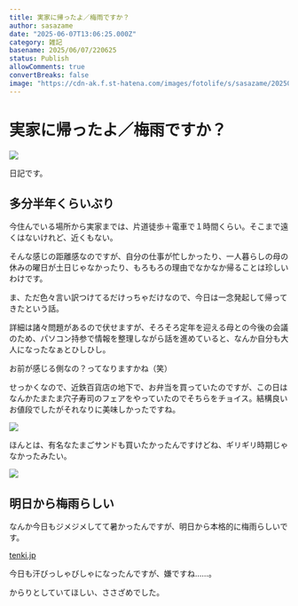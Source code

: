 ```yaml
---
title: 実家に帰ったよ／梅雨ですか？
author: sasazame
date: "2025-06-07T13:06:25.000Z"
category: 雑記
basename: 2025/06/07/220625
status: Publish
allowComments: true
convertBreaks: false
image: "https://cdn-ak.f.st-hatena.com/images/fotolife/s/sasazame/20250531/20250531185145.png"
---
```

# 実家に帰ったよ／梅雨ですか？

![](https://cdn-ak.f.st-hatena.com/images/fotolife/s/sasazame/20250607/20250607195138.png)

日記です。

<!-- Extended Body -->

## 多分半年くらいぶり

今住んでいる場所から実家までは、片道徒歩＋電車で１時間くらい。そこまで遠くはないけれど、近くもない。

そんな感じの距離感なのですが、自分の仕事が忙しかったり、一人暮らしの母の休みの曜日が土日じゃなかったり、もろもろの理由でなかなか帰ることは珍しいわけです。

ま、ただ色々言い訳つけてるだけっちゃだけなので、今日は一念発起して帰ってきたという話。

詳細は諸々問題があるので伏せますが、そろそろ定年を迎える母との今後の会議のため、パソコン持参で情報を整理しながら話を進めていると、なんか自分も大人になったなぁとひしひし。

お前が感じる側なの？ってなりますかね（笑）

せっかくなので、近鉄百貨店の地下で、お弁当を買っていたのですが、この日はなんかたまたま穴子寿司のフェアをやっていたのでそちらをチョイス。結構良いお値段でしたがそれなりに美味しかったですね。

![](https://cdn-ak.f.st-hatena.com/images/fotolife/s/sasazame/20250607/20250607213712.png)

ほんとは、有名なたまごサンドも買いたかったんですけどね、ギリギリ時期じゃなかったみたい。

![](https://cdn-ak.f.st-hatena.com/images/fotolife/s/sasazame/20250607/20250607214400.png)

## 明日から梅雨らしい

なんか今日もジメジメしてて暑かったんですが、明日から本格的に梅雨らしいです。

[tenki.jp](https://tenki.jp/forecaster/r_fukutomi/2025/06/07/34003.html)

今日も汗びっしゃびしゃになったんですが、嫌ですね……。

からりとしていてほしい、ささざめでした。